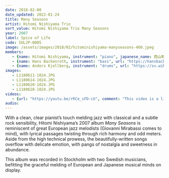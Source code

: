```yaml
---
date: 2018-02-08
date_updated: 2022-01-24
title: Many Seasons
artist: Hitomi Nishiyama Trio
sort_value: Hitomi Nishiyama Trio Many Seasons
year: 2007
label: Spice of Life
code: SOLJP-0005
image: /assets/images/2018/02/hitominishiyama-manyseasons-460.jpeg
members: 
   - {name: Hitomi Nishiyama, instrument: "piano", japanese_name: 西山瞳, url: "http://hitominishiyama.net/"}
   - {name: Hans Backenroth, instrument: "bass", url: "https://hansbackenroth.com/"}
   - {name: Anders Kjellberg, instrument: "drums", url: "https://sv.wikipedia.org/wiki/Anders_Kjellberg_(musiker)"}
images:
   - L1180611-1024.JPG
   - L1180614-1024.JPG
   - L1180620-1024.JPG
   - L1180628-1024.JPG
videos: 
   - {url: "https://youtu.be/rRCe_sFD-cU", comment: "This video is a live performance of Nishiyama's original song \"SAKIRA\", track 3 from this album"}
audio:
---
```

With a clean, clear pianist’s touch melding jazz with classical and a subtle rock sensibility, Hitomi Nishiyama’s 2007 album *Many Seasons* is reminiscent of great European jazz melodists (Giovanni Mirabassi comes to mind), with lyrical passages twisting through rich harmony and odd meters. Aside from the high technical prowess, the beautifully-written songs overflow with delicate emotion, with pangs of nostalgia and sweetness in abundance.

This album was recorded in Stockholm with two Swedish musicians, befitting the graceful melding of European and Japanese musical minds on display.
